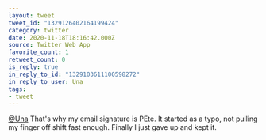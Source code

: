 ```yaml
---
layout: tweet
tweet_id: "1329126402164199424"
category: twitter
date: 2020-11-18T18:16:42.000Z
source: Twitter Web App
favorite_count: 1
retweet_count: 0
is_reply: true
in_reply_to_id: "1329103611100598272"
in_reply_to_user: Una
tags:
- tweet
---
```


[@Una](https://twitter.com/@Una) That's why my email signature is PEte. It started as a typo, not pulling my finger off shift fast enough. Finally I just gave up and kept it.
